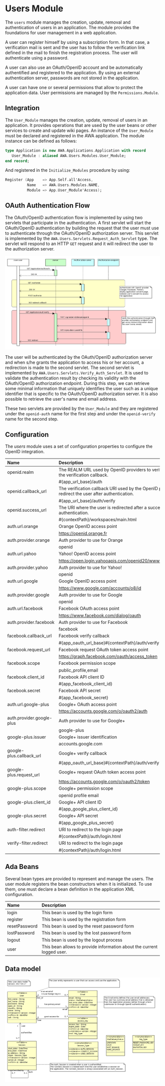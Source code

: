 # Users Module
The `users` module manages the creation, update, removal and authentication
of users in an application.  The module provides the foundations for user
management in a web application.

A user can register himself by using a subscription form.  In that case,
a verification mail is sent and the user has to follow the verification
link defined in the mail to finish the registration process.  The user
will authenticate using a password.

A user can also use an OAuth/OpenID account and be automatically authentified
and registered to the application.  By using an external authentication
server, passwords are not stored in the application.

A user can have one or several permissions that allow to protect the
application data.  User permissions are managed by the `Permissions.Module`.

## Integration
The `User_Module` manages the creation, update, removal of users
in an application.  It provides operations that are used by the user
beans or other services to create and update wiki pages.
An instance of the `User_Module` must be declared and registered in the
AWA application.  The module instance can be defined as follows:

```Ada
type Application is new AWA.Applications.Application with record
   User_Module : aliased AWA.Users.Modules.User_Module;
end record;
```

And registered in the `Initialize_Modules` procedure by using:

```Ada
Register (App    => App.Self.all'Access,
          Name   => AWA.Users.Modules.NAME,
          Module => App.User_Module'Access);
```

## OAuth Authentication Flow
The OAuth/OpenID authentication flow is implemented by using two servlets
that participate in the authentication.  A first servlet will start
the OAuth/OpenID authentication by building the request that the user
must use to authenticate through the OAuth/OpenID authorization server.
This servlet is implemented by the `AWA.Users.Servlets.Request_Auth_Servlet`
type.  The servlet will respond to an HTTP `GET` request and it will
redirect the user to the authorization server.

![OAuth Authentication Flow](images/OAuthAuthenticateFlow.png)

The user will be authenticated by the OAuth/OpenID authorization server
and when s/he grants the application to access his or her account,
a redirection is made to the second servlet.  The second servlet
is implemented by `AWA.Users.Servlets.Verify_Auth_Servlet`.  It is used
to validate the authentication result by checking its validity with
the OAuth/OpenID authorization endpoint.  During this step, we can
retrieve some minimal information that uniquely identifies the user
such as a unique identifier that is specific to the OAuth/OpenID
authorization server.  It is also possible to retrieve the
user's name and email address.

These two servlets are provided by the `User_Module` and they are
registered under the `openid-auth` name for the first step and
under the `openid-verify` name for the second step.


## Configuration
The *users* module uses a set of configuration properties to configure
the OpenID integration.


| Name                      | Description                                                    |
|:--------------------------|:---------------------------------------------------------------|
|openid.realm|The REALM URL used by OpenID providers to verify the validity of the verification callback.|
| |#{app_url_base}/auth|
|openid.callback_url|The verification callback URI used by the OpenID provider to redirect the user after authentication.|
| |#{app_url_base}/auth/verify|
|openid.success_url|The URI where the user is redirected after a successful authentication.|
| |#{contextPath}/workspaces/main.html|
|auth.url.orange|Orange OpenID access point|
| |https://openid.orange.fr|
|auth.provider.orange|Auth provider to use for Orange|
| |openid|
|auth.url.yahoo|Yahoo! OpenID access point|
| |https://open.login.yahooapis.com/openid20/www.yahoo.com/xrds|
|auth.provider.yahoo|Auth provider to use for Yahoo!|
| |openid|
|auth.url.google|Google OpenID access point|
| |https://www.google.com/accounts/o8/id|
|auth.provider.google|Auth provider to use for Google|
| |openid|
|auth.url.facebook|Facebook OAuth access point|
| |https://www.facebook.com/dialog/oauth|
|auth.provider.facebook|Auth provider to use for Facebook|
| |facebook|
|facebook.callback_url|Facebook verify callback|
| |#{app_oauth_url_base}#{contextPath}/auth/verify|
|facebook.request_url|Facebook request OAuth token access point|
| |https://graph.facebook.com/oauth/access_token|
|facebook.scope|Facebook permission scope|
| |public_profile,email|
|facebook.client_id|Facebook API client ID|
| |#{app_facebook_client_id}|
|facebook.secret|Facebook API secret|
| |#{app_facebook_secret}|
|auth.url.google-plus|Google+ OAuth access point|
| |https://accounts.google.com/o/oauth2/auth|
|auth.provider.google-plus|Auth provider to use for Google+|
| |google-plus|
|google-plus.issuer|Google+ issuer identification|
| |accounts.google.com|
|google-plus.callback_url|Google+ verify callback|
| |#{app_oauth_url_base}#{contextPath}/auth/verify|
|google-plus.request_url|Google+ request OAuth token access point|
| |https://accounts.google.com/o/oauth2/token|
|google-plus.scope|Google+ permission scope|
| |openid profile email|
|google-plus.client_id|Google+ API client ID|
| |#{app_google_plus_client_id}|
|google-plus.secret|Google+ API secret|
| |#{app_google_plus_secret}|
|auth-filter.redirect|URI to redirect to the login page|
| |#{contextPath}/auth/login.html|
|verify-filter.redirect|URI to redirect to the login page|
| |#{contextPath}/auth/login.html|



## Ada Beans
Several bean types are provided to represent and manage the users.
The user module registers the bean constructors when it is initialized.
To use them, one must declare a bean definition in the application
XML configuration.


| Name           | Description                                                               |
|:---------------|:--------------------------------------------------------------------------|
|login|This bean is used by the login form|
|register|This bean is used by the registration form|
|resetPassword|This bean is used by the reset password form|
|lostPassword|This bean is used by the lost password form|
|logout|This bean is used by the logout process|
|user|This bean allows to provide information about the current logged user.|





## Data model
![](images/awa_users_model.png)


